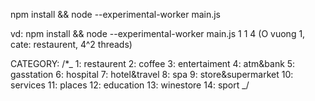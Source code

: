 npm install && node --experimental-worker main.js <BOX> <CATEGORY> <THREADS> <CONTINUOUS>

vd: npm install && node --experimental-worker main.js 1 1 4
(O vuong 1, cate: restaurent, 4^2 threads)

CATEGORY:
/\*_
1: restaurent
2: coffee
3: entertaiment
4: atm&bank
5: gasstation
6: hospital
7: hotel&travel
8: spa
9: store&supermarket
10: services
11: places
12: education
13: winestore
14: sport
_/
